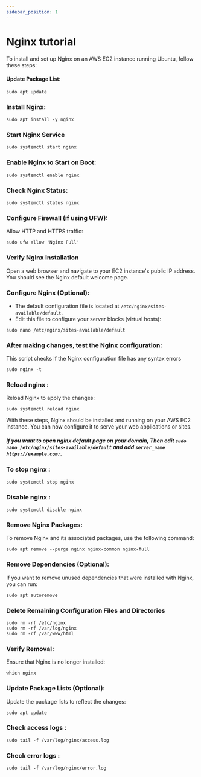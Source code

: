 ```yaml
---
sidebar_position: 1
---
```


# Nginx tutorial


To install and set up Nginx on an AWS EC2 instance running Ubuntu, follow these steps:

#### Update Package List:

```ssh 
sudo apt update
```
### Install Nginx:
```
sudo apt install -y nginx
```

### Start Nginx Service
```
sudo systemctl start nginx
```

### Enable Nginx to Start on Boot:

```
sudo systemctl enable nginx
```

### Check Nginx Status:

```
sudo systemctl status nginx
```

### Configure Firewall (if using UFW):

Allow HTTP and HTTPS traffic:

```
sudo ufw allow 'Nginx Full'
```

### Verify Nginx Installation

Open a web browser and navigate to your EC2 instance's public IP address. You should see the Nginx default welcome page.

### Configure Nginx (Optional):

- The default configuration file is located at `/etc/nginx/sites-available/default`.
- Edit this file to configure your server blocks (virtual hosts):

```
sudo nano /etc/nginx/sites-available/default
```

### After making changes, test the Nginx configuration:

This script checks if the Nginx configuration file has any syntax errors

```
sudo nginx -t
```


### Reload nginx : 

Reload Nginx to apply the changes:
```
sudo systemctl reload nginx
```
With these steps, Nginx should be installed and running on your AWS EC2 instance. You can now configure it to serve your web applications or sites.


##### If you want to open nginx default page on your domain, Then edit `sudo nano /etc/nginx/sites-available/default` and add `server_name https://example.com;`.


### To stop nginx : 

```
sudo systemctl stop nginx
```

### Disable nginx : 

```
sudo systemctl disable nginx
```

### Remove Nginx Packages:

To remove Nginx and its associated packages, use the following command:

```
sudo apt remove --purge nginx nginx-common nginx-full
```

### Remove Dependencies (Optional):
If you want to remove unused dependencies that were installed with Nginx, you can run:

```
sudo apt autoremove
```
### Delete Remaining Configuration Files and Directories

```
sudo rm -rf /etc/nginx
sudo rm -rf /var/log/nginx
sudo rm -rf /var/www/html
```

### Verify Removal:

Ensure that Nginx is no longer installed:

```
which nginx
```

### Update Package Lists (Optional):

Update the package lists to reflect the changes:

```
sudo apt update
```




### Check access logs : 

```
sudo tail -f /var/log/nginx/access.log
```


### Check error logs :
```
sudo tail -f /var/log/nginx/error.log
```